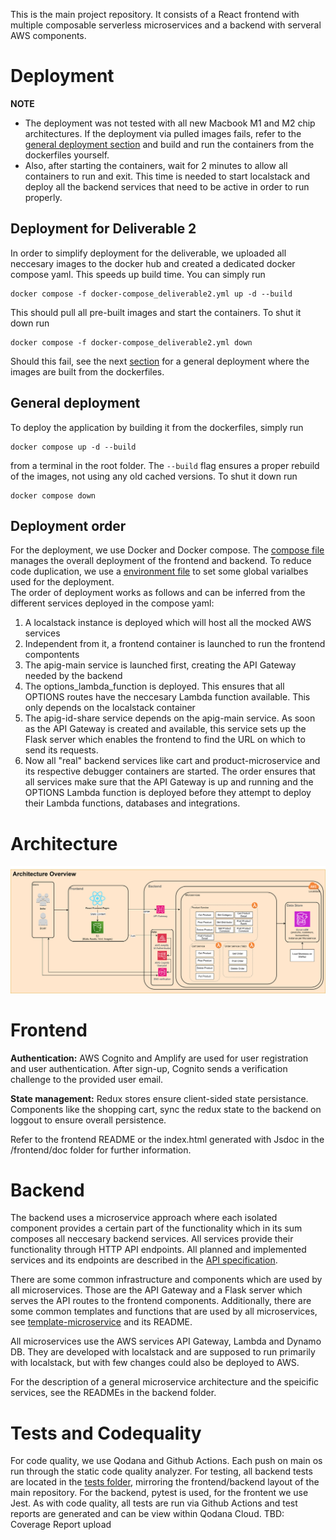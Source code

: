 This is the main project repository. It consists of a React frontend with multiple composable serverless microservices and a backend with serveral AWS components.

# Deployment

**NOTE**  
- The deployment was not tested with all new Macbook M1 and M2 chip architectures. If the deployment via pulled images fails, refer to the [general deployment section](#general-deployment) and build and run the containers from the dockerfiles yourself.    
- Also, after starting the containers, wait for 2 minutes to allow all containers to run and exit. This time is needed to start localstack and deploy all the backend services that need to be active in order to run properly.


## Deployment for Deliverable 2
In order to simplify deployment for the deliverable, we uploaded all neccesary images to the docker hub and created a dedicated docker compose yaml. This speeds up build time. You can simply run
```
docker compose -f docker-compose_deliverable2.yml up -d --build
```
This should pull all pre-built images and start the containers. To shut it down run
```
docker compose -f docker-compose_deliverable2.yml down
```
Should this fail, see the next [section](#general-deployment) for a general deployment where the images are built from the dockerfiles.

## General deployment
To deploy the application by building it from the dockerfiles, simply run 
```
docker compose up -d --build
```
from a terminal in the root folder. The `--build` flag ensures a proper rebuild of the images, not using any old cached versions.
To shut it down run
```
docker compose down
```


## Deployment order
For the deployment, we use Docker and Docker compose. The [compose file](./docker-compose.yml) manages the overall deployment of the frontend and backend. To reduce code duplication, we use a [environment file](./.env) to set some global varialbes used for the deployment.  
The order of deployment works as follows and can be inferred from the different services deployed in the compose yaml:
1. A localstack instance is deployed which will host all the mocked AWS services
2. Independent from it, a frontend container is launched to run the frontend compontents
3. The apig-main service is launched first, creating the API Gateway needed by the backend
4. The options_lambda_function is deployed. This ensures that all OPTIONS routes have the neccesary Lambda function available. This only depends on the localstack container
5. The apig-id-share service depends on the apig-main service. As soon as the API Gateway is created and available, this service sets up the Flask server which enables the frontend to find the URL on which to send its requests.
6. Now all "real" backend services like cart and product-microservice and its respective debugger containers are started. The order ensures that all services make sure that the API Gateway is up and running and the OPTIONS Lambda function is deployed before they attempt to deploy their Lambda functions, databases and integrations.


# Architecture
![Alt text](./ASE%20Architecture%20Diagram-Architecture%20Overview_1.drawio.svg?raw=true "Title")


# Frontend
**Authentication:**
AWS Cognito and Amplify are used for user registration and user authentication. After sign-up, Cognito sends a verification challenge to the provided user email.

**State management:**
Redux stores ensure client-sided state persistance. 
Components like the shopping cart, sync the redux state to the backend on loggout to ensure overall persistence.

Refer to the frontend README or the index.html generated with Jsdoc in the /frontend/doc folder for further information.

# Backend
The backend uses a microservice approach where each isolated component provides a certain part of the functionality which in its sum composes all neccesary backend services. All services provide their functionality through HTTP API endpoints. All planned and implemented services and its endpoints are described in the [API specification](api_specification.xlsx).   

There are some common infrastructure and components which are used by all microservices. Those are the API Gateway and a Flask server which serves the API routes to the frontend components. Additionally, there are some common templates and functions that are used by all microservices, see [template-microservice](./backend/template-microservice/) and its README.  

All microservices use the AWS services API Gateway, Lambda and Dynamo DB. They are developed with localstack and are supposed to run primarily with localstack, but with few changes could also be deployed to AWS.

For the description of a general microservice architecture and the speicific services, see the READMEs in the backend folder.

# Tests and Codequality
For code quality, we use Qodana and Github Actions. Each push on main os run through the static code quality analyzer.
For testing, all backend tests are located in the [tests folder](./tests/), mirroring the frontend/backend layout of the main repository. For the backend, pytest is used, for the frontent we use Jest. As with code quality, all tests are run via Github Actions and test reports are generated and can be view within Qodana Cloud.
TBD: Coverage Report upload
